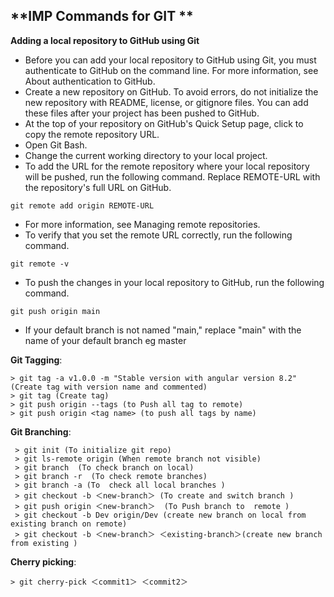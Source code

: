 ## **IMP Commands for GIT **

**Adding a local repository to GitHub using Git**
- Before you can add your local repository to GitHub using Git, you must authenticate to GitHub on the command line. For more information, see About authentication to GitHub.
- Create a new repository on GitHub. To avoid errors, do not initialize the new repository with README, license, or gitignore files. You can add these files after your project has been pushed to GitHub. 
- At the top of your repository on GitHub's Quick Setup page, click  to copy the remote repository URL.
- Open Git Bash.
- Change the current working directory to your local project.
- To add the URL for the remote repository where your local repository will be pushed, run the following command. Replace REMOTE-URL with the repository's full URL on GitHub.
```
git remote add origin REMOTE-URL
```
- For more information, see Managing remote repositories.
- To verify that you set the remote URL correctly, run the following command.
```
git remote -v
```
- To push the changes in your local repository to GitHub, run the following command.
```
git push origin main
```
- If your default branch is not named "main," replace "main" with the name of your default branch eg master

**Git Tagging**:


    > git tag -a v1.0.0 -m "Stable version with angular version 8.2" (Create tag with version name and commented)
    > git tag (Create tag)
    > git push origin --tags (to Push all tag to remote)
    > git push origin <tag name> (to push all tags by name)
    
**Git Branching**:
    
     > git init (To initialize git repo)
     > git ls-remote origin (When remote branch not visible)
     > git branch  (To check branch on local)
     > git branch -r  (To check remote branches)
     > git branch -a (To  check all local branches )
     > git checkout -b ＜new-branch＞ (To create and switch branch )
     > git push origin ＜new-branch＞  (To Push branch to  remote )
     > git checkout -b Dev origin/Dev (create new branch on local from existing branch on remote)
     > git checkout -b ＜new-branch＞ ＜existing-branch＞(create new branch from existing )
     

**Cherry picking**:

    > git cherry-pick ＜commit1＞ ＜commit2＞ 

